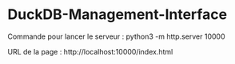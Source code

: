 # DuckDB-Management-Interface

Commande pour lancer le serveur : python3 -m http.server 10000

URL de la page : http://localhost:10000/index.html
